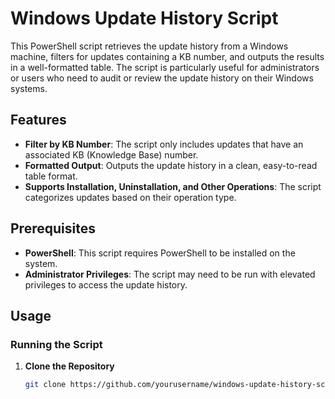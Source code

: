 # Windows Update History Script

This PowerShell script retrieves the update history from a Windows machine, filters for updates containing a KB number, and outputs the results in a well-formatted table. The script is particularly useful for administrators or users who need to audit or review the update history on their Windows systems.

## Features

- **Filter by KB Number**: The script only includes updates that have an associated KB (Knowledge Base) number.
- **Formatted Output**: Outputs the update history in a clean, easy-to-read table format.
- **Supports Installation, Uninstallation, and Other Operations**: The script categorizes updates based on their operation type.

## Prerequisites

- **PowerShell**: This script requires PowerShell to be installed on the system.
- **Administrator Privileges**: The script may need to be run with elevated privileges to access the update history.

## Usage

### Running the Script

1. **Clone the Repository**
   ```bash
   git clone https://github.com/yourusername/windows-update-history-script.git
